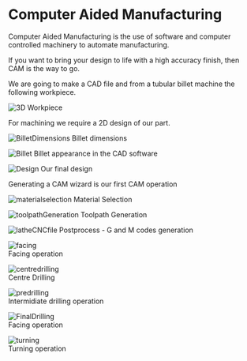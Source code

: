 # Computer Aided Manufacturing

Computer Aided Manufacturing is the use of software and computer controlled machinery to automate manufacturing.

If you want to bring your design to life with a high accuracy finish, then CAM is the way to go. 

We are going to make a CAD file and from a tubular billet machine the following workpiece.

![3D Workpiece](img/3Dworkpiece.PNG)

<!--This is how our billet will look like-->

For machining we require a 2D design of our part.

![BilletDimensions](img/billetDimensions.PNG)
Billet dimensions

![Billet](img/billet.PNG)
Billet appearance in the CAD software

![Design](img/design.PNG)
Our final design

Generating a CAM wizard is our first CAM operation

![materialselection](img/materialselection.PNG)
Material Selection

![toolpathGeneration](img/toolpathGeneration.PNG)
Toolpath Generation

![latheCNCfile](img/latheCNCfile.PNG)
Postprocess - G and M codes generation


![facing](img/facing.PNG)\
Facing operation

![centredrilling](img/centredrill.PNG)\
Centre Drilling

![predrilling](img/smallerDrill.PNG)\
Intermidiate drilling operation

![FinalDrilling](img/largerDrill.PNG)\
Facing operation

![turning](img/turning.PNG)\
Turning operation






